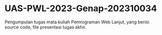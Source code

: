 # UAS-PWL-2023-Genap-202310034
Pengumpulan tugas mata kuliah Pemrograman Web Lanjut, yang berisi source code, file presentasi tugas akhir.

